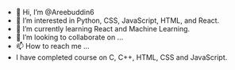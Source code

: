 - 👋 Hi, I’m @Areebuddin6
- 👀 I’m interested in Python, CSS, JavaScript, HTML, and React.
- 🌱 I’m currently learning React and Machine Learning.
- 💞️ I’m looking to collaborate on ...
- 📫 How to reach me ...
- I have completed course on C, C++, HTML, CSS and JavaScript.
<!---
Areebuddin6/Areebuddin6 is a ✨ special ✨ repository because its `README.md` (this file) appears on your GitHub profile.
You can click the Preview link to take a look at your changes.
--->
